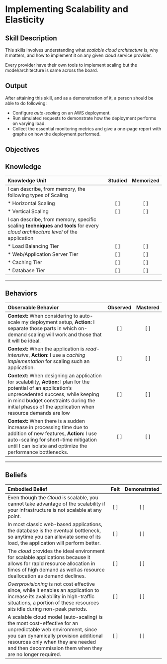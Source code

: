 # Implementing Scalability and Elasticity

**Skill Description**
----------
This skills involves understanding what _scalable cloud architecture_ is, why it matters, and how to implement it on any given _cloud_ service provider. 

Every provider have their own tools to implement scaling but the model/architecture is same across the board.


**Output**
----------
After attaining this skill, and as a demonstration of it, a person should be able to do following:

- Configure _auto-scaling_ on an AWS deployment.
- Run simulated requests to demonstrate how the deployment performs on varying load.
- Collect the essential monitoring metrics and give a one-page report with graphs on how the deployment performed.


**Objectives**
----------
## **Knowledge**

| Knowledge Unit   |      Studied      | Memorized |
|:-------------|:------------------:|:--------:|
| I can describe, from memory, the following types of Scaling | | |
| * Horizontal Scaling  | [ ] | [ ]  |
| * Vertical Scaling    | [ ] | [ ]  |
| I can describe, from memory, specific scaling **techniques** and **tools** for every _cloud architecture level_ of the application | |  |
| * Load Balancing Tier         | [ ] | [ ]  |
| * Web/Application Server Tier | [ ] | [ ]  |
| * Caching Tier                | [ ] | [ ]  |
| * Database Tier               | [ ] | [ ]  |

----------


## **Behaviors**

| Observable Behavior   |      Observed      | Mastered |
|:-------------|:------------------:|:--------:|
| **Context:** When considering to auto-scale my deployment setup, **Action:** I separate those parts in which on-demand scaling will work and those that it will be ideal. | [ ] | [ ]  |
| **Context:** When the application is _read-intensive_, **Action:** I use a _caching implementation_ for scaling such an application. | [ ] | [ ]  |
| **Context:** When designing an application for scalability, **Action:** I plan for the potential of an application’s unprecedented success, while keeping in mind budget constraints during the initial phases of the application when resource demands are low | [ ] | [ ]  |
| **Context:** When there is a sudden increase in processing time due to addition of new features,  **Action:** I use auto-scaling for short-time mitigation until I can isolate and optimize the performance bottlenecks. | [ ] | [ ]  |


----------


## **Beliefs**

| Embodied Belief   |      Felt      | Demonstrated |
|:-------------|:------------------:|:--------:|
| Even though the _Cloud_ is scalable, you cannot take advantage of the scalability if your infrastructure is not scalable at any point. | [ ] | [ ]  |
| In most classic web-based applications, the database is the eventual bottleneck, so anytime you can alleviate some of its load, the application will perform better. | [ ] | [ ]  |
| The _cloud_ provides the ideal environment for scalable applications because it allows for rapid resource allocation in times of high demand as well as resource deallocation as demand declines. | [ ] | [ ]  |
| _Overprovisioning_ is not cost effective since, while it enables an application to increase its availability in high-traffic situations, a portion of these resources sits idle during non-peak periods. | [ ] | [ ]  |
| A scalable cloud model (auto-scaling) is the most cost-effective for an unpredictable web environment, since you can dynamically provision additional resources only when they are needed and then decommission them when they are no longer required. | [ ] | [ ]  |

